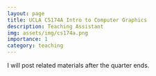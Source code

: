 ```yaml
---
layout: page
title: UCLA CS174A Intro to Computer Graphics           
description: Teaching Assistant
img: assets/img/cs174a.png
importance: 1
category: teaching
---
```


I will post related materials after the quarter ends.